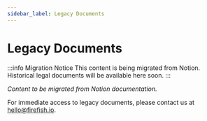 ```yaml
---
sidebar_label: Legacy Documents
---
```


# Legacy Documents

:::info Migration Notice
This content is being migrated from Notion. Historical legal documents will be available here soon.
:::

_Content to be migrated from Notion documentation._

For immediate access to legacy documents, please contact us at [hello@firefish.io](mailto:hello@firefish.io).
